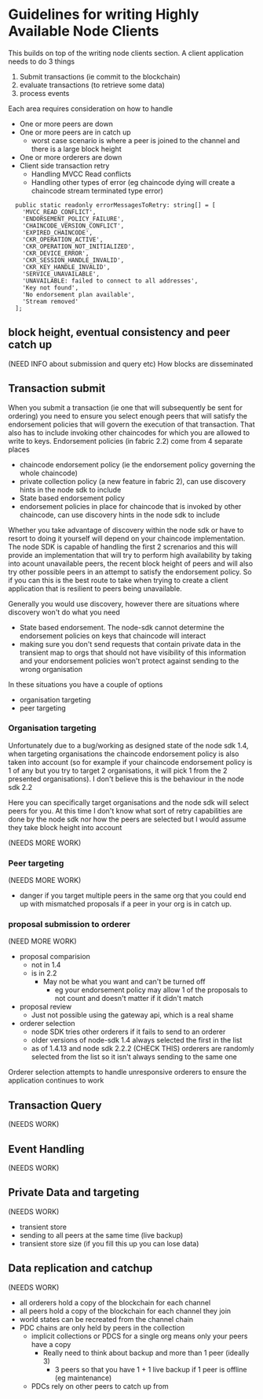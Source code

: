 # Guidelines for writing Highly Available Node Clients

This builds on top of the writing node clients section. A client application needs to do 3 things

1. Submit transactions (ie commit to the blockchain)
2. evaluate transactions (to retrieve some data)
3. process events

Each area requires consideration on how to handle

- One or more peers are down
- One or more peers are in catch up
  - worst case scenario is where a peer is joined to the channel and there is a large block height
- One or more orderers are down
- Client side transaction retry
  - Handling MVCC Read conflicts
  - Handling other types of error (eg chaincode dying will create a chaincode stream terminated type error)
```
  public static readonly errorMessagesToRetry: string[] = [
    'MVCC_READ_CONFLICT',
    'ENDORSEMENT_POLICY_FAILURE',
    'CHAINCODE_VERSION_CONFLICT',
    'EXPIRED_CHAINCODE',
    'CKR_OPERATION_ACTIVE',
    'CKR_OPERATION_NOT_INITIALIZED',
    'CKR_DEVICE_ERROR',
    'CKR_SESSION_HANDLE_INVALID',
    'CKR_KEY_HANDLE_INVALID',
    'SERVICE_UNAVAILABLE',
    'UNAVAILABLE: failed to connect to all addresses',
    'Key not found',
    'No endorsement plan available',
    'Stream removed'
  ];
```


## block height, eventual consistency and peer catch up
(NEED INFO about submission and query etc)
How blocks are disseminated

## Transaction submit

When you submit a transaction (ie one that will subsequently be sent for ordering) you need to ensure you select enough peers that will satisfy the endorsement policies that will govern the execution of that transaction. That also has to include invoking other chaincodes for which you are allowed to write to keys. Endorsement policies (in fabric 2.2) come from 4 separate places

- chaincode endorsement policy (ie the endorsement policy governing the whole chaincode)
- private collection policy (a new feature in fabric 2), can use discovery hints in the node sdk to include
- State based endorsement policy
- endorsement policies in place for chaincode that is invoked by other chaincode, can use discovery hints in the node sdk to include

Whether you take advantage of discovery within the node sdk or have to resort to doing it yourself will depend on your chaincode implementation. The node SDK is capable of handling the first 2 screnarios and this will provide an implementation that will try to perform high availability by taking into acount unavailable peers, the recent block height of peers and will also try other possible peers in an attempt to satisfy the endorsement policy. So if you can this is the best route to take when trying to create a client application that is resilient to peers being unavailable.

Generally you would use discovery, however there are situations where discovery won't do what you need

- State based endorsement. The node-sdk cannot determine the endorsement policies on keys that chaincode will interact
- making sure you don't send requests that contain private data in the transient map to orgs that should not have visibility of this information and your endorsement policies won't protect against sending to the wrong organisation

In these situations you have a couple of options

- organisation targeting
- peer targeting

### Organisation targeting

Unfortunately due to a bug/working as designed state of the node sdk 1.4, when targeting organisations the chaincode endorsement policy is also taken into account (so for example if your chaincode endorsement policy is 1 of any but you try to target 2 organisations, it will pick 1 from the 2 presented organisations). I don't believe this is the behaviour in the node sdk 2.2

Here you can specifically target organisations and the node sdk will select peers for you. At this time I don't know what sort of retry capabilities are done by the node sdk nor how the peers are selected but I would assume they take block height into account

(NEEDS MORE WORK)

### Peer targeting

(NEEDS MORE WORK)
- danger if you target multiple peers in the same org that you could end up with mismatched proposals if a peer in your org is in catch up.

### proposal submission to orderer

(NEED MORE WORK)

- proposal comparision
  - not in 1.4
  - is in 2.2
    - May not be what you want and can't be turned off
      - eg your endorsement policy may allow 1 of the proposals to not count and doesn't matter if it didn't match
- proposal review
  - Just not possible using the gateway api, which is a real shame
- orderer selection
  - node SDK tries other orderers if it fails to send to an orderer
  - older versions of node-sdk 1.4 always selected the first in the list
  - as of 1.4.13 and node sdk 2.2.2 (CHECK THIS) orderers are randomly selected from the list so it isn't always sending to the same one

Orderer selection attempts to handle unresponsive orderers to ensure the application continues to work

## Transaction Query

(NEEDS WORK)

## Event Handling

(NEEDS WORK)

## Private Data and targeting

(NEEDS WORK)

- transient store
- sending to all peers at the same time (live backup)
- transient store size (if you fill this up you can lose data)

## Data replication and catchup

(NEEDS WORK)

- all orderers hold a copy of the blockchain for each channel
- all peers hold a copy of the blockchain for each channel they join
- world states can be recreated from the channel chain
- PDC chains are only held by peers in the collection
  - implicit collections or PDCS for a single org means only your peers have a copy
    - Really need to think about backup and more than 1 peer (ideally 3)
      - 3 peers so that you have 1 + 1 live backup if 1 peer is offline (eg maintenance) 
  - PDCs rely on other peers to catch up from

